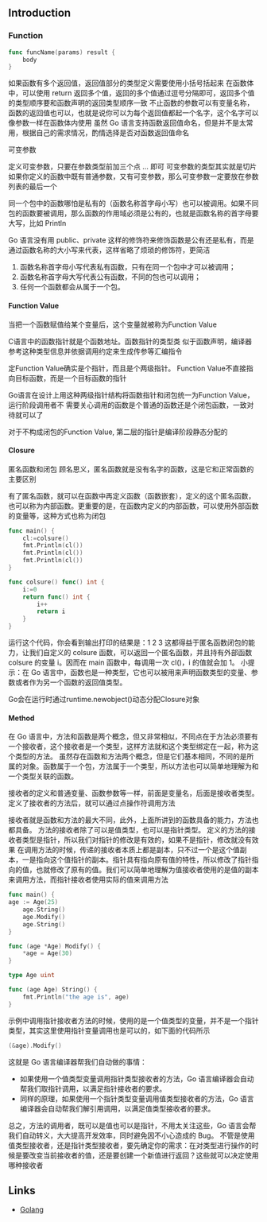 ## Introduction





### Function

```go
func funcName(params) result {
    body
}
```

如果函数有多个返回值，返回值部分的类型定义需要使用小括号括起来
在函数体中，可以使用 return 返回多个值，返回的多个值通过逗号分隔即可，返回多个值的类型顺序要和函数声明的返回类型顺序一致
不止函数的参数可以有变量名称，函数的返回值也可以，也就是说你可以为每个返回值都起一个名字，这个名字可以像参数一样在函数体内使用
虽然 Go 语言支持函数返回值命名，但是并不是太常用，根据自己的需求情况，酌情选择是否对函数返回值命名

可变参数

定义可变参数，只要在参数类型前加三个点 … 即可
可变参数的类型其实就是切片
如果你定义的函数中既有普通参数，又有可变参数，那么可变参数一定要放在参数列表的最后一个

同一个包中的函数哪怕是私有的（函数名称首字母小写）也可以被调用。如果不同包的函数要被调用，那么函数的作用域必须是公有的，也就是函数名称的首字母要大写，比如 Println


Go 语言没有用 public、private 这样的修饰符来修饰函数是公有还是私有，而是通过函数名称的大小写来代表，这样省略了烦琐的修饰符，更简洁

1. 函数名称首字母小写代表私有函数，只有在同一个包中才可以被调用；
2. 函数名称首字母大写代表公有函数，不同的包也可以调用；
3. 任何一个函数都会从属于一个包。



#### Function Value

当把一个函数赋值给某个变量后，这个变量就被称为Function Value

C语言中的函数指针就是个函数地址。函数指针的类型类 似于函数声明，编译器参考这种类型信息并依据调用约定来生成传参等汇编指令

定Function Value确实是个指针，而且是个两级指针。 Function Value不直接指向目标函数，而是一个目标函数的指针

Go语言在设计上用这种两级指针结构将函数指针和闭包统一为Function Value，运行阶段调用者不 需要关心调用的函数是个普通的函数还是个闭包函数，一致对待就可以了



对于不构成闭包的Function Value, 第二层的指针是编译阶段静态分配的



#### Closure

匿名函数和闭包
顾名思义，匿名函数就是没有名字的函数，这是它和正常函数的主要区别

有了匿名函数，就可以在函数中再定义函数（函数嵌套），定义的这个匿名函数，也可以称为内部函数。更重要的是，在函数内定义的内部函数，可以使用外部函数的变量等，这种方式也称为闭包


```go
func main() {
    cl:=colsure()
    fmt.Println(cl())
    fmt.Println(cl())
    fmt.Println(cl())
}

func colsure() func() int {
    i:=0
    return func() int {
        i++
        return i
    }
}
```

运行这个代码，你会看到输出打印的结果是：1 2 3
这都得益于匿名函数闭包的能力，让我们自定义的 colsure 函数，可以返回一个匿名函数，并且持有外部函数 colsure 的变量 i。因而在 main 函数中，每调用一次 cl()，i 的值就会加 1。
小提示：在 Go 语言中，函数也是一种类型，它也可以被用来声明函数类型的变量、参数或者作为另一个函数的返回值类型。



Go会在运行时通过runtime.newobject()动态分配Closure对象



#### Method

在 Go 语言中，方法和函数是两个概念，但又非常相似，不同点在于方法必须要有一个接收者，这个接收者是一个类型，这样方法就和这个类型绑定在一起，称为这个类型的方法。
虽然存在函数和方法两个概念，但是它们基本相同，不同的是所属的对象。函数属于一个包，方法属于一个类型，所以方法也可以简单地理解为和一个类型关联的函数。

接收者的定义和普通变量、函数参数等一样，前面是变量名，后面是接收者类型。
定义了接收者的方法后，就可以通过点操作符调用方法

接收者就是函数和方法的最大不同，此外，上面所讲到的函数具备的能力，方法也都具备。
方法的接收者除了可以是值类型，也可以是指针类型。
定义的方法的接收者类型是指针，所以我们对指针的修改是有效的，如果不是指针，修改就没有效果
在调用方法的时候，传递的接收者本质上都是副本，只不过一个是这个值副本，一是指向这个值指针的副本。指针具有指向原有值的特性，所以修改了指针指向的值，也就修改了原有的值。我们可以简单地理解为值接收者使用的是值的副本来调用方法，而指针接收者使用实际的值来调用方法

```go
func main()	{
age := Age(25)
	age.String()
	age.Modify()
	age.String()
}

func (age *Age) Modify() {
	*age = Age(30)
}

type Age uint

func (age Age) String() {
	fmt.Println("the age is", age)
}
```

示例中调用指针接收者方法的时候，使用的是一个值类型的变量，并不是一个指针类型，其实这里使用指针变量调用也是可以的，如下面的代码所示

```go
(&age).Modify()
```

这就是 Go 语言编译器帮我们自动做的事情：

- 如果使用一个值类型变量调用指针类型接收者的方法，Go 语言编译器会自动帮我们取指针调用，以满足指针接收者的要求。
- 同样的原理，如果使用一个指针类型变量调用值类型接收者的方法，Go 语言编译器会自动帮我们解引用调用，以满足值类型接收者的要求。

总之，方法的调用者，既可以是值也可以是指针，不用太关注这些，Go 语言会帮我们自动转义，大大提高开发效率，同时避免因不小心造成的 Bug。
不管是使用值类型接收者，还是指针类型接收者，要先确定你的需求：在对类型进行操作的时候是要改变当前接收者的值，还是要创建一个新值进行返回？这些就可以决定使用哪种接收者







## Links

- [Golang](/docs/CS/Go/Go.md)
